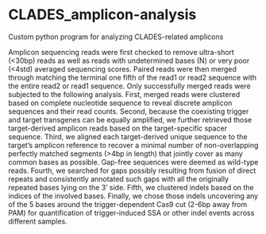 # CLADES_amplicon-analysis
Custom python program for analyzing CLADES-related amplicons

Amplicon sequencing reads were first checked to remove ultra-short (<30bp) reads as well as reads with undetermined bases (N) or very poor (<4std) averaged sequencing scores. Paired reads were then merged through matching the terminal one fifth of the read1 or read2 sequence with the entire read2 or read1 sequence. Only successfully merged reads were subjected to the following analysis. First, merged reads were clustered based on complete nucleotide sequence to reveal discrete amplicon sequences and their read counts. Second, because the coexisting trigger and target transgenes can be equally amplified, we further retrieved those target-derived amplicon reads based on the target-specific spacer sequence. Third, we aligned each target-derived unique sequence to the target’s amplicon reference to recover a minimal number of non-overlapping perfectly matched segments (>4bp in length) that jointly cover as many common bases as possible. Gap-free sequences were deemed as wild-type reads. Fourth, we searched for gaps possibly resulting from fusion of direct repeats and consistently annotated such gaps with all the originally repeated bases lying on the 3’ side. Fifth, we clustered indels based on the indices of the involved bases. Finally, we chose those indels uncovering any of the 5 bases around the trigger-dependent Cas9 cut (2-6bp away from PAM) for quantification of trigger-induced SSA or other indel events across different samples. 
